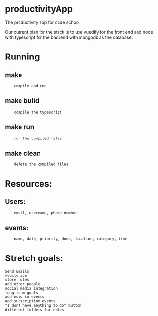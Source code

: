 # productivityApp
The productivity app for code school

Our current plan for the stack is to use vuedify for the front end and node with typescript for the backend with mongodb as the database.

# Running
## make
        compile and run

## make build
        compile the typescript
    
## make run
        run the compiled files
    
## make clean
        delete the compiled files

# Resources:
## Users:
        email, username, phone number
## events: 
        name, date, priority, done, location, category, time


# Stretch goals:
    Send Emails
    mobile app
    store notes
    add other people 
    social media integration
    long term goals  
    add nots to events
    add subscription events
    "I dont have anything to do" button
    different folders for notes